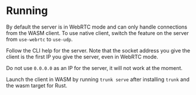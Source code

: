 # Running
By default the server is in WebRTC mode and can only handle connections from the WASM client. To use
native client, switch the feature on the server from `use-webrtc` to `use-udp`.

Follow the CLI help for the server. Note that the socket address you give the client is the first IP
you give the server, even in WebRTC mode.

Do not use `0.0.0.0` as an IP for the server, it will not work at the moment.

Launch the client in WASM by running `trunk serve` after installing `trunk` and the wasm target for
Rust.
